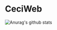 # CeciWeb
![Anurag's github stats](https://github-readme-stats.vercel.app/api?username=bingolcl&show_icons=true)
